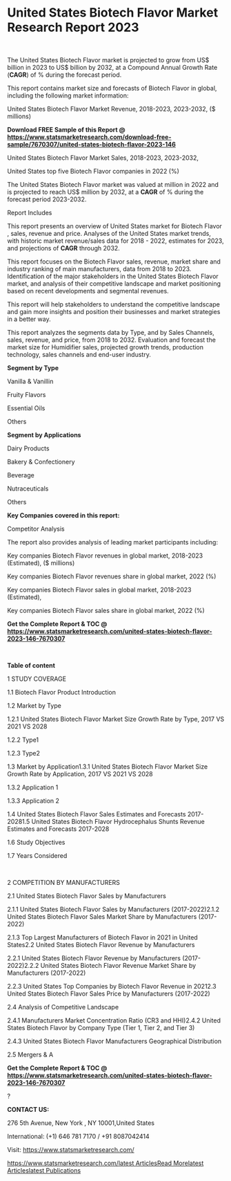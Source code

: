 <h1>United States Biotech Flavor Market Research Report 2023</h1><br/><p>The United States Biotech Flavor market is projected to grow from US$ billion in 2023 to US$ billion by 2032, at a Compound Annual Growth Rate (<strong>CAGR</strong>) of % during the forecast period.</p>
 
 
 
 <p>This report contains market size and forecasts of Biotech Flavor in global, including the following market information:</p>
 
 
 
 <p>United States Biotech Flavor Market Revenue, 2018-2023, 2023-2032, ($ millions)</p>
 
 
 
 <p><strong>Download FREE Sample of this Report @ <a href="https://www.statsmarketresearch.com/download-free-sample/7670307/united-states-biotech-flavor-2023-146">https://www.statsmarketresearch.com/download-free-sample/7670307/united-states-biotech-flavor-2023-146</a></strong></p>
 
 
 
 <p>United States Biotech Flavor Market Sales, 2018-2023, 2023-2032,</p>
 
 
 
 <p>United States top five Biotech Flavor companies in 2022 (%)</p>
 
 
 
 <p>The United States Biotech Flavor market was valued at million in 2022 and is projected to reach US$ million by 2032, at a <strong>CAGR</strong> of % during the forecast period 2023-2032.</p>
 
 
 
 <p>Report Includes</p>
 
 
 
 <p>This report presents an overview of United States market for Biotech Flavor , sales, revenue and price. Analyses of the United States market trends, with historic market revenue/sales data for 2018 - 2022, estimates for 2023, and projections of <strong>CAGR</strong> through 2032.</p>
 
 
 
 <p>This report focuses on the Biotech Flavor sales, revenue, market share and industry ranking of main manufacturers, data from 2018 to 2023. Identification of the major stakeholders in the United States Biotech Flavor market, and analysis of their competitive landscape and market positioning based on recent developments and segmental revenues.</p>
 
 
 
 <p>This report will help stakeholders to understand the competitive landscape and gain more insights and position their businesses and market strategies in a better way.</p>
 
 
 
 <p>This report analyzes the segments data by Type, and by Sales Channels, sales, revenue, and price, from 2018 to 2032. Evaluation and forecast the market size for Humidifier sales, projected growth trends, production technology, sales channels and end-user industry.</p>
 
 
 
 <p><strong>Segment by Type</strong></p>
 
 
 
 <p>Vanilla & Vanillin</p>
 
 
 
 <p>Fruity Flavors</p>
 
 
 
 <p>Essential Oils</p>
 
 
 
 <p>Others</p>
 
 
 
 <p><strong>Segment <strong><strong>by Applications</strong></strong></strong></p>
 
 
 
 <p>Dairy Products</p>
 
 
 
 <p>Bakery & Confectionery</p>
 
 
 
 <p>Beverage</p>
 
 
 
 <p>Nutraceuticals</p>
 
 
 
 <p>Others</p>
 
 
 
 <p><strong>Key Companies covered in this report:</strong></p>
 
 
 
 <p>Competitor Analysis</p>
 
 
 
 <p>The report also provides analysis of leading market participants including:</p>
 
 
 
 <p>Key companies Biotech Flavor revenues in global market, 2018-2023 (Estimated), ($ millions)</p>
 
 
 
 <p>Key companies Biotech Flavor revenues share in global market, 2022 (%)</p>
 
 
 
 <p>Key companies Biotech Flavor sales in global market, 2018-2023 (Estimated),</p>
 
 
 
 <p>Key companies Biotech Flavor sales share in global market, 2022 (%)</p>
 
 
 
 <div><b>Get the Complete Report & TOC @ <a href="https://www.statsmarketresearch.com/united-states-biotech-flavor-2023-146-7670307">https://www.statsmarketresearch.com/united-states-biotech-flavor-2023-146-7670307</a></b></div>
 
 
 
 <p><br />
 
 <b>Table of content</b></p>
 
 
 
 <p>1 STUDY COVERAGE<br />
 
 1.1 Biotech Flavor Product Introduction<br />
 
 1.2 Market by Type<br />
 
 1.2.1 United States Biotech Flavor Market Size Growth Rate by Type, 2017 VS 2021 VS 2028<br />
 
 1.2.2 Type1<br />
 
 1.2.3 Type2<br />
 
 1.3 Market by Application1.3.1 United States Biotech Flavor Market Size Growth Rate by Application, 2017 VS 2021 VS 2028<br />
 
 1.3.2 Application 1<br />
 
 1.3.3 Application 2<br />
 
 1.4 United States Biotech Flavor Sales Estimates and Forecasts 2017-20281.5 United States Biotech Flavor Hydrocephalus Shunts Revenue Estimates and Forecasts 2017-2028<br />
 
 1.6 Study Objectives<br />
 
 1.7 Years Considered<br />
 
 <br />
 
 2 COMPETITION BY MANUFACTURERS<br />
 
 2.1 United States Biotech Flavor Sales by Manufacturers<br />
 
 2.1.1 United States Biotech Flavor Sales by Manufacturers (2017-2022)2.1.2 United States Biotech Flavor Sales Market Share by Manufacturers (2017-2022)<br />
 
 2.1.3 Top Largest Manufacturers of Biotech Flavor in 2021 in United States2.2 United States Biotech Flavor Revenue by Manufacturers<br />
 
 2.2.1 United States Biotech Flavor Revenue by Manufacturers (2017-2022)2.2.2 United States Biotech Flavor Revenue Market Share by Manufacturers (2017-2022)<br />
 
 2.2.3 United States Top Companies by Biotech Flavor Revenue in 20212.3 United States Biotech Flavor Sales Price by Manufacturers (2017-2022)<br />
 
 2.4 Analysis of Competitive Landscape<br />
 
 2.4.1 Manufacturers Market Concentration Ratio (CR3 and HHI)2.4.2 United States Biotech Flavor by Company Type (Tier 1, Tier 2, and Tier 3)<br />
 
 2.4.3 United States Biotech Flavor Manufacturers Geographical Distribution<br />
 
 2.5 Mergers & A</p>
 
 
 
 <div><b>Get the Complete Report & TOC @ <a href="https://www.statsmarketresearch.com/united-states-biotech-flavor-2023-146-7670307">https://www.statsmarketresearch.com/united-states-biotech-flavor-2023-146-7670307</a></b></div>
 
 
 
 <p>? </p>
 
 
 
 <p><b>CONTACT US:</b><br />
 
 276 5th Avenue, New York , NY 10001,United States<br />
 
 International: (+1) 646 781 7170 / +91 8087042414<br />
 
 Visit: <a href="https://www.statsmarketresearch.com/">https://www.statsmarketresearch.com/</a><br />
 
 <a href="https://gyeongbokgung.com">https://www.statsmarketresearch.com/</a><a href="https://hallyeomaritime.com">latest Articles</a><a href="https://jingwansa.com">Read More</a><a href="https://nguoiviet.jp/">latest Articles</a><a href="https://www.intelmarketresearch.com/">latest Publications</a></p>